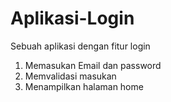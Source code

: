 # Aplikasi-Login
Sebuah aplikasi dengan fitur login

1. Memasukan Email dan password
2. Memvalidasi masukan
3. Menampilkan halaman home

